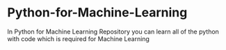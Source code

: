 # Python-for-Machine-Learning
In Python for Machine Learning Repository you can learn all of the python with code which is required for Machine Learning 
